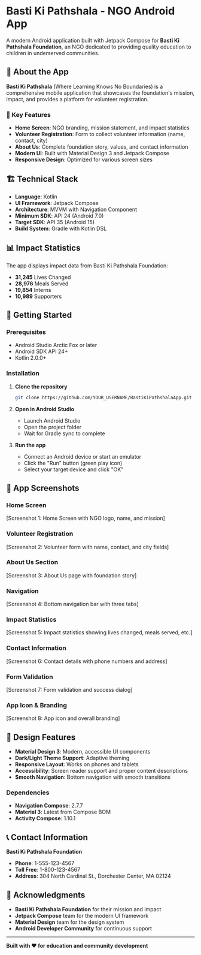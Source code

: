 # Basti Ki Pathshala - NGO Android App

A modern Android application built with Jetpack Compose for **Basti Ki Pathshala Foundation**, an NGO dedicated to providing quality education to children in underserved communities.

## 📱 About the App

**Basti Ki Pathshala** (Where Learning Knows No Boundaries) is a comprehensive mobile application that showcases the foundation's mission, impact, and provides a platform for volunteer registration.

### 🎯 Key Features

- **Home Screen**: NGO branding, mission statement, and impact statistics
- **Volunteer Registration**: Form to collect volunteer information (name, contact, city)
- **About Us**: Complete foundation story, values, and contact information
- **Modern UI**: Built with Material Design 3 and Jetpack Compose
- **Responsive Design**: Optimized for various screen sizes

## 🏗️ Technical Stack

- **Language**: Kotlin
- **UI Framework**: Jetpack Compose
- **Architecture**: MVVM with Navigation Component
- **Minimum SDK**: API 24 (Android 7.0)
- **Target SDK**: API 35 (Android 15)
- **Build System**: Gradle with Kotlin DSL

## 📊 Impact Statistics

The app displays impact data from Basti Ki Pathshala Foundation:

- **31,245** Lives Changed
- **28,976** Meals Served
- **19,854** Interns
- **10,989** Supporters

## 🚀 Getting Started

### Prerequisites

- Android Studio Arctic Fox or later
- Android SDK API 24+
- Kotlin 2.0.0+

### Installation

1. **Clone the repository**
   ```bash
   git clone https://github.com/YOUR_USERNAME/BastiKiPathshalaApp.git
   ```

2. **Open in Android Studio**
   - Launch Android Studio
   - Open the project folder
   - Wait for Gradle sync to complete

3. **Run the app**
   - Connect an Android device or start an emulator
   - Click the "Run" button (green play icon)
   - Select your target device and click "OK"

## 📱 App Screenshots

### Home Screen
[Screenshot 1: Home Screen with NGO logo, name, and mission]

### Volunteer Registration
[Screenshot 2: Volunteer form with name, contact, and city fields]

### About Us Section
[Screenshot 3: About Us page with foundation story]

### Navigation
[Screenshot 4: Bottom navigation bar with three tabs]

### Impact Statistics
[Screenshot 5: Impact statistics showing lives changed, meals served, etc.]

### Contact Information
[Screenshot 6: Contact details with phone numbers and address]

### Form Validation
[Screenshot 7: Form validation and success dialog]

### App Icon & Branding
[Screenshot 8: App icon and overall branding]

## 🎨 Design Features

- **Material Design 3**: Modern, accessible UI components
- **Dark/Light Theme Support**: Adaptive theming
- **Responsive Layout**: Works on phones and tablets
- **Accessibility**: Screen reader support and proper content descriptions
- **Smooth Navigation**: Bottom navigation with smooth transitions

### Dependencies
- **Navigation Compose**: 2.7.7
- **Material 3**: Latest from Compose BOM
- **Activity Compose**: 1.10.1

## 📞 Contact Information

**Basti Ki Pathshala Foundation**
- **Phone**: 1-555-123-4567
- **Toll Free**: 1-800-123-4567
- **Address**: 304 North Cardinal St., Dorchester Center, MA 02124


## 🙏 Acknowledgments

- **Basti Ki Pathshala Foundation** for their mission and impact
- **Jetpack Compose** team for the modern UI framework
- **Material Design** team for the design system
- **Android Developer Community** for continuous support

---

**Built with ❤️ for education and community development** 
